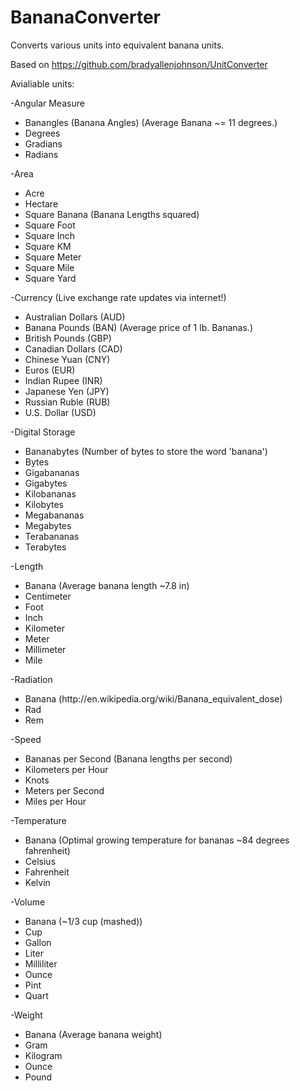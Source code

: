 # BananaConverter
Converts various units into equivalent banana units.

Based on https://github.com/bradyallenjohnson/UnitConverter

Avialiable units:

-Angular Measure
<ul>
<li>Banangles (Banana Angles) (Average Banana ~= 11 degrees.)</li>
<li>Degrees</li>
<li>Gradians</li>
<li>Radians</li>
</ul>

-Area
<ul>
<li>Acre</li>
<li>Hectare</li>
<li>Square Banana (Banana Lengths squared)</li>
<li>Square Foot</li>
<li>Square Inch</li>
<li>Square KM</li>
<li>Square Meter</li>
<li>Square Mile</li>
<li>Square Yard</li>
</ul>

-Currency (Live exchange rate updates via internet!)
<ul>
<li>Australian Dollars (AUD)</li>
<li>Banana Pounds (BAN) (Average price of 1 lb. Bananas.)</li>
<li>British Pounds (GBP)</li>
<li>Canadian Dollars (CAD)</li>
<li>Chinese Yuan (CNY)</li>
<li>Euros (EUR)</li>
<li>Indian Rupee (INR)</li>
<li>Japanese Yen (JPY)</li>
<li>Russian Ruble (RUB)</li>
<li>U.S. Dollar (USD)</li>

</ul>

-Digital Storage
<ul>
<li>Bananabytes (Number of bytes to store the word 'banana')</li>
<li>Bytes</li>
<li>Gigabananas</li>
<li>Gigabytes</li>
<li>Kilobananas</li>
<li>Kilobytes</li>
<li>Megabananas</li>
<li>Megabytes</li>
<li>Terabananas</li>
<li>Terabytes</li>
</ul>

-Length
<ul>
<li>Banana (Average banana length ~7.8 in)</li>
<li>Centimeter</li>
<li>Foot</li>
<li>Inch</li>
<li>Kilometer</li>
<li>Meter</li>
<li>Millimeter</li>
<li>Mile</li>
</ul>

-Radiation
<ul>
<li>Banana (http://en.wikipedia.org/wiki/Banana_equivalent_dose)</li>
<li>Rad</li>
<li>Rem</li>
</ul>

-Speed
<ul>
<li>Bananas per Second (Banana lengths per second)</li>
<li>Kilometers per Hour</li>
<li>Knots</li>
<li>Meters per Second</li>
<li>Miles per Hour</li>
</ul>

-Temperature
<ul>
<li>Banana (Optimal growing temperature for bananas ~84 degrees fahrenheit)</li>
<li>Celsius</li>
<li>Fahrenheit</li>
<li>Kelvin</li>
</ul>

-Volume
<ul>
<li>Banana (~1/3 cup (mashed))</li>
<li>Cup</li>
<li>Gallon</li>
<li>Liter</li>
<li>Milliliter</li>
<li>Ounce</li>
<li>Pint</li>
<li>Quart</li>
</ul>

-Weight
<ul>
<li>Banana (Average banana weight)</li>
<li>Gram</li>
<li>Kilogram</li>
<li>Ounce</li>
<li>Pound</li>
</ul>
